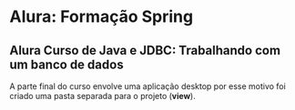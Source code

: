 #  Alura: Formação Spring

## Alura Curso de Java e JDBC: Trabalhando com um banco de dados

A parte final do curso envolve uma aplicação desktop por esse motivo foi criado uma pasta separada para o projeto (**view**).
